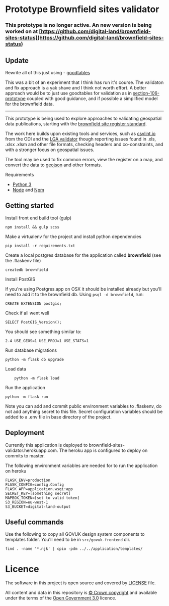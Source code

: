 # Prototype Brownfield sites validator

### This prototype is no longer active. An new version is being worked on at [https://github.com/digital-land/brownfield-sites-status](https://github.com/digital-land/brownfield-sites-status)


## Update

Rewrite all of this just using - [goodtables](https://github.com/frictionlessdata/goodtables-py)

This was a bit of an experiment that I think has run it's course. The validaton and fix approach is a yak shave 
and I think not worth effort. A better approach would be to just use goodtables for validation as in 
[section-106-prototype](https://github.com/digital-land/section-106-prototype) coupled with good guidance, and if possible a simplified model for the brownfield data.

***

This prototype is being used to explore approaches to validating geospatial data publications, starting with the [brownfield site register standard](https://www.gov.uk/government/publications/brownfield-land-registers-data-standard).

The work here builds upon existing tools and services, such as [csvlint.io](http://csvlint.io/) from the ODI and 
the [LGA validator](https://validator.opendata.esd.org.uk/) though reporting issues found in .xls, .xlsx .xlsm and other file formats,
checking headers and co-constraints,
and with a stronger focus on geospatial issues.

The tool may be used to fix common errors, view the register on a map, and convert the data to [geojson](https://en.wikipedia.org/wiki/GeoJSON) and other formats.

Requirements

- [Python 3](https://www.python.org/)
- [Node](https://nodejs.org/en/) and [Npm](https://www.npmjs.com/)

Getting started
---------------

Install front end build tool (gulp)

    npm install && gulp scss

Make a virtualenv for the project and install python dependencies

    pip install -r requirements.txt

Create a local postgres database for the application called **brownfield** (see the .flaskenv file)

    createdb brownfield
    
Install PostGIS

If you're using Postgres.app on OSX it should be installed already but you'll need to add it to the brownfield db. Using `psql -d brownfield`, run:

    CREATE EXTENSION postgis;

Check if all went well

    SELECT PostGIS_Version();

You should see something similar to:

    2.4 USE_GEOS=1 USE_PROJ=1 USE_STATS=1

Run database migrations

    python -m flask db upgrade

Load data

        python -m flask load

Run the application

    python -m flask run

Note you can add and commit public environment variables to .flaskenv, do not add anything secret to this
file. Secret configuration variables should be added to a .env file in base directory of the project.

Deployment
----------

Currently this application is deployed to brownfield-sites-validator.herokuapp.com. The heroku app is configured to deploy on commits
to master.

The following environment variables are needed for to run the application on heroku

    FLASK_ENV=production
    FLASK_CONFIG=config.Config
    FLASK_APP=application.wsgi:app
    SECRET_KEY=[something secret]
    MAPBOX_TOKEN=[set to valid token]
    S3_REGION=eu-west-1
    S3_BUCKET=digital-land-output


Useful commands
---------------

Use the following to copy all GOVUK design system components to templates folder. You'll need to be in `src/govuk-frontend` dir.

    find . -name '*.njk' | cpio -pdm ../../application/templates/

# Licence

The software in this project is open source and covered by [LICENSE](LICENSE) file.

All content and data in this repository is
[© Crown copyright](http://www.nationalarchives.gov.uk/information-management/re-using-public-sector-information/copyright-and-re-use/crown-copyright/)
and available under the terms of the [Open Government 3.0](https://www.nationalarchives.gov.uk/doc/open-government-licence/version/3/) licence.
